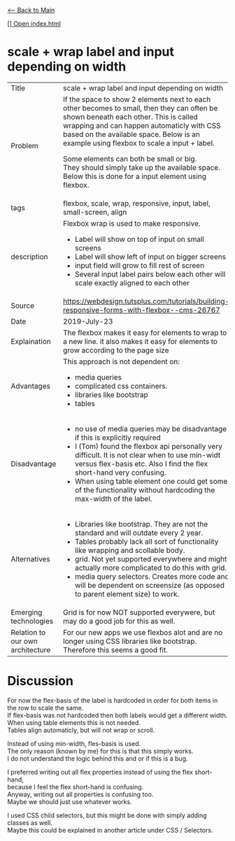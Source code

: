 [<-- Back to Main](./../../README.md)  
  
[[] Open index.html](./index.html)  

# scale + wrap label and input depending on width

<table>

<tr><td>
  Title
</td><td>
  scale + wrap label and input depending on width
</td></tr>

<tr><td>
  Problem
</td><td>
If the space to show 2 elements next to each other becomes to small,  
then they can often be shown beneath each other.  
This is called wrapping and can happen automaticly with CSS based on the available space.   
Below is an example using flexbox to scale a input + label.  
  
Some elements can both be small or big.  
They should simply take up the available space.  
Below this is done for a input element using flexbox.  
</td></tr>


<tr><td>
  tags
</td><td>
  flexbox, scale, wrap, responsive, input, label, small-screen, align
</td></tr>

<tr><td>
  description
</td><td>
  Flexbox wrap is used to make responsive.
  <ul>
    <li>
    Label will show on top of input on small screens
    </li>
    <li>
    Label will show left of input on bigger screens
    </li>
    <li>
    input field will grow to fill rest of screen
    </li>
    <li>
    Several input label pairs below each other will scale exactly aligned to each other 
    </li>
  </ul>
</td></tr>

<tr><td>
  Source
</td><td>
  <a href="https://webdesign.tutsplus.com/tutorials/building-responsive-forms-with-flexbox--cms-26767">https://webdesign.tutsplus.com/tutorials/building-responsive-forms-with-flexbox--cms-26767</a>
</td></tr>

<tr><td>
  Date
</td><td>
  2019-July-23
</td></tr>

<tr><td>
  Explaination
</td><td>
   The flexbox makes it easy for elements to wrap to a new line. it also makes it easy for elements to grow according to the page size
</td></tr>

<tr><td>
  Advantages
</td><td>
   This approach is not dependent on:
   <ul>
    <li>
      media queries
    </li>
    <li>
      complicated css containers.
    </li>
    <li>
      libraries like bootstrap
    </li>
    <li>
      tables
    </li>
   </ul>
</td></tr>

<tr><td>
  Disadvantage
</td><td>
   <ul>
    <li>
      no use of media queries may be disadvantage if this is explicitly required
    </li>
    <li>
      I (Tom) found the flexbox api personally very difficult. It is not clear when to use min-widt versus flex-basis etc. Also I find the flex short-hand very confusing.
    </li>
    <li>
      When using table element one could get some of the functionality without hardcoding the max-width of the label.
    </li>
   </ul>
</td></tr>

<tr><td>
  Alternatives
</td><td>
   <ul>
    <li>
      Libraries like bootstrap. They are not the standard and will outdate every 2 year.
    </li>
    <li>
      Tables probably lack all sort of functionality like wrapping and scollable body.
    </li>
    <li>
      grid. Not yet supported everywhere and might actually more complicated to do this with grid.
    </li>
    <li>
      media query selectors. Creates more code and will be dependent on screensize (as opposed to parent element size) to work.
    </li>
   </ul>
</td></tr>

<tr><td>
  Emerging technologies
</td><td>
   Grid is for now NOT supported everywere, but may do a good job for this as well.
</td></tr>

<tr><td>
  Relation to our own architecture
</td><td>
   For our new apps we use flexbos alot and are no longer using CSS libraries like bootstrap.  
   Therefore this seems a good fit.  
</td></tr>

</table>


# Discussion

For now the flex-basis of the label is hardcoded in order for both items in the row to scale the same.  
If flex-basis was not hardcoded then both labels would get a different width.  
When using table elements this is not needed.  
Tables align automaticly, but will not wrap or scroll.  

Instead of using min-width, fles-basis is used.  
The only reason (known by me) for this is that this simply works.  
I do not understand the logic behind this and or if this is a bug.  

I preferred writing out all flex properties instead of using the flex short-hand,   
because I feel the flex short-hand is confusing.  
Anyway, writing out all properties is confusing too.   
Maybe we should just use whatever works.  

I used CSS child selectors, but this might be done with simply adding classes as well.  
Maybe this could be explained in another article under CSS / Selectors.  







